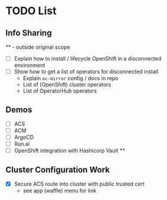 # TODO List

## Info Sharing

** - outside original scope

- [ ] Explain how to install / lifecycle OpenShift in a disconnected environment
- [ ] Show how to get a list of operators for disconnected install
  - Explain `oc-mirror` config / docs in repo
  - List of (OpenShift) cluster operators
  - List of OperatorHub operators

## Demos

- [ ] ACS
- [ ] ACM
- [ ] ArgoCD
- [ ] Run.ai
- [ ] OpenShift integration with Hashicorp Vault **

## Cluster Configuration Work

- [x] Secure ACS route into cluster with public trusted cert
  - see app (waffle) menu for link
